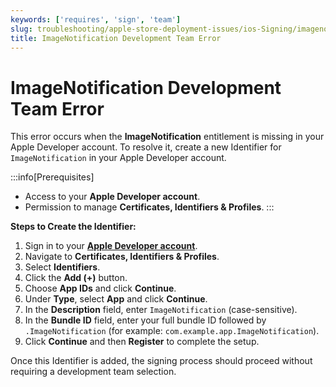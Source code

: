 ```yaml
---
keywords: ['requires', 'sign', 'team']
slug: troubleshooting/apple-store-deployment-issues/ios-Signing/imagenotification-development-team-error
title: ImageNotification Development Team Error
---
```


# ImageNotification Development Team Error

This error occurs when the **ImageNotification** entitlement is missing in your Apple Developer account. To resolve it, create a new Identifier for `ImageNotification` in your Apple Developer account.

:::info[Prerequisites]
- Access to your **Apple Developer account**.
- Permission to manage **Certificates, Identifiers & Profiles**.
:::

**Steps to Create the Identifier:**

1. Sign in to your **[Apple Developer account](https://developer.apple.com/)**.  
2. Navigate to **Certificates, Identifiers & Profiles**.  
3. Select **Identifiers**.  
4. Click the **Add (+)** button.  
5. Choose **App IDs** and click **Continue**.  
6. Under **Type**, select **App** and click **Continue**.  
7. In the **Description** field, enter `ImageNotification` (case-sensitive).  
8. In the **Bundle ID** field, enter your full bundle ID followed by `.ImageNotification` (for example: `com.example.app.ImageNotification`).  
9. Click **Continue** and then **Register** to complete the setup.  

Once this Identifier is added, the signing process should proceed without requiring a development team selection.
